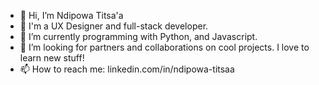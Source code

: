 - 👋 Hi, I’m Ndipowa Titsa'a
- 👀  I'm a UX Designer and full-stack developer.
- 🌱 I’m currently programming with Python, and Javascript.
- 💞️ I’m looking for partners and collaborations on cool projects. I love to learn new stuff!
- 📫 How to reach me: linkedin.com/in/ndipowa-titsaa  

<!---
titsaa/titsaa is a ✨ special ✨ repository because its `README.md` (this file) appears on your GitHub profile.
You can click the Preview link to take a look at your changes.
--->
